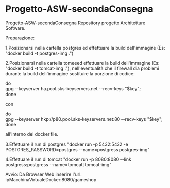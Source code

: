 # Progetto-ASW-secondaConsegna

Progetto-ASW-secondaConsegna
Repository progetto Architetture Software.

Preparazione:

1.Posizionarsi nella cartella postgres ed effettuare la build dell'immagine (Es: "docker build -t postgres-img .")

2.Posizionarsi nella cartella tomeeed effettuare la build dell'immagine (Es: "docker build  -t tomcat-img ."), nell'eventualità che il firewall dia problemi durante la build dell'immagine sostituire la porzione di codice: 

do \
  gpg --keyserver ha.pool.sks-keyservers.net --recv-keys "$key"; \
 done
 
 con 
 
 do \
  gpg --keyserver hkp://p80.pool.sks-keyservers.net:80 --recv-keys "$key"; \
 done
 
 all'interno del docker file.
 
 3.Effettuare il run di postgres "docker run -p 5432:5432 -e POSTGRES_PASSWORD=postgres --name=postgress postgres-img"
 
 4.Effettuare il run di tomcat "docker run -p 8080:8080 --link postgress:postgress --name=tomcatt tomcat-img"
 

Avvio:
Da Browser Web inserire l'url: ipMacchinaVirtualeDocker:8080/gameshop

